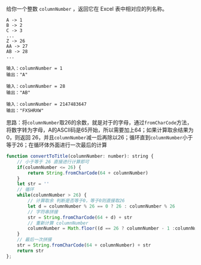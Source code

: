 给你一个整数 `columnNumber` ，返回它在 Excel 表中相对应的列名称。

```
A -> 1
B -> 2
C -> 3
...
Z -> 26
AA -> 27
AB -> 28 
...
```

```
输入：columnNumber = 1
输出："A"

输入：columnNumber = 28
输出："AB"

输入：columnNumber = 2147483647
输出："FXSHRXW"
```

思路：将`columnNumber`取26的余数，就是对于的字母，通过`fromCharCode`方法，将数字转为字母，A的ASCII码是65开始，所以需要加上64；如果计算取余结果为0，则返回 26，并且`columnNumber`减一后再除以26；循环直到`columnNumber`小于等于26；在循环体外面进行一次最后的计算

```js
function convertToTitle(columnNumber: number): string {
    // 小于等于 26 直接进行计算即可
    if(columnNumber <= 26) {
        return String.fromCharCode(64 + columnNumber)
    }
    let str = ''
    // 循环
    while(columnNumber > 26) {
        // 计算取余 判断是否等于0，等于0则直接取26
        let d = columnNumber % 26 == 0 ? 26 : columnNumber % 26
        // 字符串拼接
        str = String.fromCharCode(64 + d) + str
        // 重新计算 columnNumber
        columnNumber = Math.floor((d == 26 ? columnNumber - 1 :columnNumber ) / 26)
    }
    // 最后一次拼接
    str = String.fromCharCode(64 + columnNumber) + str
    return str
};
```


